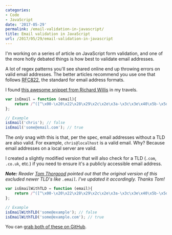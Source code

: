 ```yaml
---
categories:
- Code
- JavaScript
date: '2017-05-29'
permalink: /email-validation-in-javascript/
title: Email validation in JavaScript
url: /2017/05/29/email-validation-in-javascript
---
```


I'm working on a series of article on JavaScript form validation, and one of the more hotly debated things is how best to validate email addresses.

A lot of regex patterns you'll see shared online end up throwing errors on valid email addresses. The better articles recommend you use one that follows [RFC822](https://www.cs.tut.fi/~jkorpela/rfc/822addr.html), the standard for email address formats.

I found [this awesome snippet from Richard Willis](https://gist.github.com/badsyntax/719800) in my travels.

```javascript
var isEmail = function (email){
	return /^([^\x00-\x20\x22\x28\x29\x2c\x2e\x3a-\x3c\x3e\x40\x5b-\x5d\x7f-\xff]+|\x22([^\x0d\x22\x5c\x80-\xff]|\x5c[\x00-\x7f])*\x22)(\x2e([^\x00-\x20\x22\x28\x29\x2c\x2e\x3a-\x3c\x3e\x40\x5b-\x5d\x7f-\xff]+|\x22([^\x0d\x22\x5c\x80-\xff]|\x5c[\x00-\x7f])*\x22))*\x40([^\x00-\x20\x22\x28\x29\x2c\x2e\x3a-\x3c\x3e\x40\x5b-\x5d\x7f-\xff]+|\x5b([^\x0d\x5b-\x5d\x80-\xff]|\x5c[\x00-\x7f])*\x5d)(\x2e([^\x00-\x20\x22\x28\x29\x2c\x2e\x3a-\x3c\x3e\x40\x5b-\x5d\x7f-\xff]+|\x5b([^\x0d\x5b-\x5d\x80-\xff]|\x5c[\x00-\x7f])*\x5d))*$/.test( email );
};

// Example
isEmail('chris'); // false
isEmail('some@email.com'); // true
```

The *only* snag with this is that, per the spec, email addresses without a TLD are also valid. For example, `chris@localhost` is a valid email. Why? Because email addresses on a local server are valid.

I created a slightly modified version that will also check for a TLD (`.com`, `.co.uk`, etc.) if you need to ensure it's a publicly accessible email address.

***Note:*** *Reader [Tom Thorgood](https://tomthorogood.co.uk/) pointed out that the original version of this excluded newer TLD's like `.email`. I've updated it accordingly. Thanks Tom!*

```javascript
var isEmailWithTLD = function (email){
	return /^([^\x00-\x20\x22\x28\x29\x2c\x2e\x3a-\x3c\x3e\x40\x5b-\x5d\x7f-\xff]+|\x22([^\x0d\x22\x5c\x80-\xff]|\x5c[\x00-\x7f])*\x22)(\x2e([^\x00-\x20\x22\x28\x29\x2c\x2e\x3a-\x3c\x3e\x40\x5b-\x5d\x7f-\xff]+|\x22([^\x0d\x22\x5c\x80-\xff]|\x5c[\x00-\x7f])*\x22))*\x40([^\x00-\x20\x22\x28\x29\x2c\x2e\x3a-\x3c\x3e\x40\x5b-\x5d\x7f-\xff]+|\x5b([^\x0d\x5b-\x5d\x80-\xff]|\x5c[\x00-\x7f])*\x5d)(\x2e([^\x00-\x20\x22\x28\x29\x2c\x2e\x3a-\x3c\x3e\x40\x5b-\x5d\x7f-\xff]+|\x5b([^\x0d\x5b-\x5d\x80-\xff]|\x5c[\x00-\x7f])*\x5d))*(\.\w{2,})+$/.test(email);
};

// Example
isEmailWithTLD('some@example'); // false
isEmailWithTLD('some@example.com'); // true
```

You can [grab both of these on GitHub](https://gist.github.com/cferdinandi/d04aad4ce064b8da3edf21e26f8944c4).